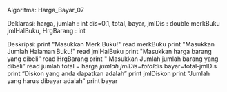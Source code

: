 Algoritma: Harga_Bayar_07

Deklarasi: 
harga, jumlah : int
dis=0.1, total, bayar, jmlDis : double
merkBuku 
jmlHalBuku, HrgBarang : int

Deskripsi: 
print "Masukkan Merk Buku!"
read merkBuku
print "Masukkan Jumlah Halaman Buku!"
read jmlHalBuku
print "Masukkan harga barang yang dibeli”
read HrgBarang
print " Masukkan Jumlah jumlah barang yang dibeli”
read jumlah
total = harga *jumlah
jmlDis=total*dis
bayar=total-jmlDis
print “Diskon yang anda dapatkan adalah”
print jmlDiskon
print "Jumlah yang harus dibayar adalah”
print bayar